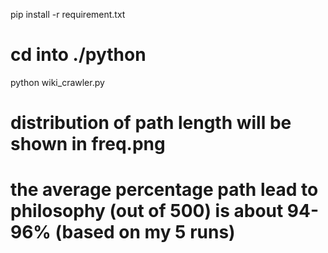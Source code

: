 pip install -r requirement.txt
# cd into ./python
python wiki_crawler.py
# distribution of path length will be shown in freq.png
# the average percentage path lead to philosophy (out of 500) is about 94-96% (based on my 5 runs)